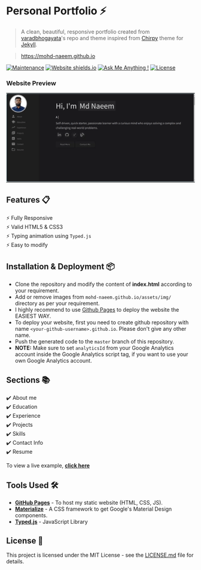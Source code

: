 # Personal Portfolio ⚡️ 
> A clean, beautiful, responsive portfolio created from [varadbhogayata](https://github.com/varadbhogayata/varadbhogayata.github.io)'s repo and theme inspired from  [Chirpy](https://github.com/cotes2020/jekyll-theme-chirpy) theme for [Jekyll](https://jekyllrb.com/).

> https://mohd-naeem.github.io

<!-- ![GitHub stars](https://img.shields.io/github/stars/mohd-naeem/mohd-naeem.github.io) 
![GitHub forks](https://img.shields.io/github/forks/mohd-naeem/mohd-naeem.github.io) -->
[![Maintenance](https://img.shields.io/badge/maintained-yes-green.svg)](https://github.com/mohd-naeem/mohd-naeem.github.io/commits/master)
[![Website shields.io](https://img.shields.io/badge/website-up-yellow)](http://mohd-naeem.github.io/)
[![Ask Me Anything !](https://img.shields.io/badge/ask%20me-linkedin-1abc9c.svg)](https://www.linkedin.com/in/md-naeem/)
[![License](http://img.shields.io/:license-mit-blue.svg?style=flat-square)](http://badges.mit-license.org)

### Website Preview
<p align="center"> 
  <kbd>
    <a href="https://mohd-naeem.github.io" target="_blank"><img src="assets/img/preview.gif">
  </a>
  </kbd>
</p>


## Features 📋
⚡️ Fully Responsive\
⚡️ Valid HTML5 & CSS3\
⚡️ Typing animation using `Typed.js`\
⚡️ Easy to modify

## Installation & Deployment 📦
- Clone the repository and modify the content of <b>index.html</b> according to your requirement.
- Add or remove images from `mohd-naeem.github.io/assets/img/` directory as per your requirement.
- I highly recommend to use [Github Pages](https://create-react-app.dev/docs/deployment/#github-pages) to deploy the website the EASIEST WAY.
- To deploy your website, first you need to create github repository with name `<your-github-username>.github.io`. Please don't give any other name.
- Push the generated code to the `master` branch of this repository.
- <b>NOTE:</b> Make sure to set `analyticsId` from your Google Analytics account inside the Google Analytics script tag, if you want to use your own Google Analytics account.

## Sections 📚
✔️ About me\
✔️ Education\
✔️ Experience\
✔️ Projects \
✔️ Skills \
✔️ Contact Info\
✔️ Resume

To view a live example, **[click here](https://mohd-naeem.github.io/)**

## Tools Used 🛠️
* [<b>GitHub Pages</b>](https://create-react-app.dev/docs/deployment/#github-pages) - To host my static website (HTML, CSS, JS).
* [<b>Materialize</b>](https://materializecss.com/) - A CSS framework to get Google's Material Design components.
* [<b>Typed.js</b>](https://mattboldt.com/demos/typed-js/) - JavaScript Library

## License 📄
This project is licensed under the MIT License - see the [LICENSE.md](./LICENSE) file for details.
